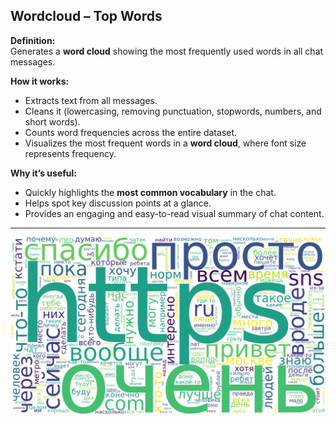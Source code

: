 ## Wordcloud – Top Words

**Definition:**  
Generates a **word cloud** showing the most frequently used words in all chat messages.

**How it works:**
- Extracts text from all messages.
- Cleans it (lowercasing, removing punctuation, stopwords, numbers, and short words).
- Counts word frequencies across the entire dataset.
- Visualizes the most frequent words in a **word cloud**, where font size represents frequency.

**Why it’s useful:**
- Quickly highlights the **most common vocabulary** in the chat.
- Helps spot key discussion points at a glance.
- Provides an engaging and easy-to-read visual summary of chat content.

---

![Visualisation example](wordcloud_top_words.png)
